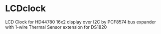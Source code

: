 # LCDclock
LCD Clock for HD44780 16x2 display over I2C by PCF8574 bus expander with 1-wire Thermal Sensor extension for DS1820
